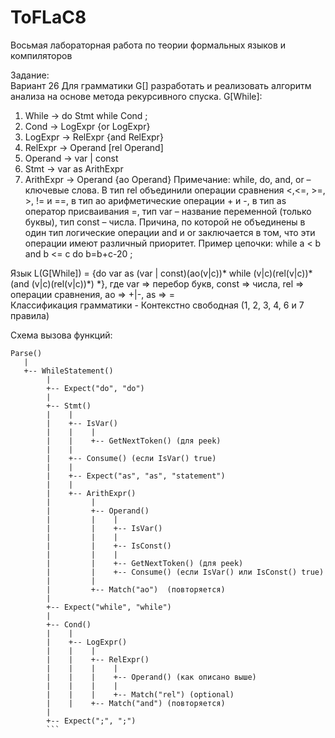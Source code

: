 # ToFLaC8
Восьмая лабораторная работа по теории формальных языков и компиляторов

Задание:  
Вариант 26 
Для грамматики G[<While>] разработать и реализовать алгоритм 
анализа на основе метода рекурсивного спуска. 
G[While]: 
1. While → do Stmt  while Cond ; 
2. Cond → LogExpr {or LogExpr} 
3. LogExpr → RelExpr {and RelExpr}  
4. RelExpr → Operand [rel Operand]
5. Operand → var | const 
6. Stmt → var as ArithExpr
7. ArithExpr → Operand {ao Operand}
Примечание: while, do, and, or – ключевые слова. В тип rel 
объединили операции сравнения <,<=, >=, >, != и ==, в тип ao 
арифметические операции + и -, в тип as оператор присваивания =, тип var – название переменной (только буквы), тип const – числа. Причина, по 
которой не объединены в один тип логические операции and и or 
заключается в том, что эти операции имеют различный приоритет.  Пример 
цепочки: while a < b and b <= c do b=b+c-20 ;

Язык L(G[While]) = {do var as (var | const)(ao(v|c))* while (v|c)(rel(v|c))* (and (v|c)(rel(v|c))*) *}, где var => перебор букв, const => числа, rel => операции сравнения, ao => +|-, as => =  
Классификация грамматики - Контекстно свободная (1, 2, 3, 4, 6 и 7 правила)  

Схема вызова функций:  
```
Parse()  
   |  
   +-- WhileStatement()  
        |  
        +-- Expect("do", "do")  
        |  
        +-- Stmt()  
        |    |  
        |    +-- IsVar()  
        |    |    |  
        |    |    +-- GetNextToken() (для peek)  
        |    |  
        |    +-- Consume() (если IsVar() true)  
        |    |  
        |    +-- Expect("as", "as", "statement")  
        |    |  
        |    +-- ArithExpr()  
        |         |  
        |         +-- Operand()  
        |         |    |  
        |         |    +-- IsVar()  
        |         |    |  
        |         |    +-- IsConst()  
        |         |    |  
        |         |    +-- GetNextToken() (для peek)  
        |         |    +-- Consume() (если IsVar() или IsConst() true)  
        |         |  
        |         +-- Match("ao")  (повторяется)  
        |  
        +-- Expect("while", "while")  
        |  
        +-- Cond()  
        |    |  
        |    +-- LogExpr()  
        |    |    |  
        |    |    +-- RelExpr()  
        |    |    |    |  
        |    |    |    +-- Operand() (как описано выше)  
        |    |    |    |  
        |    |    |    +-- Match("rel") (optional)  
        |    |    +-- Match("and") (повторяется)  
        |  
        +-- Expect(";", ";")    
        ```



